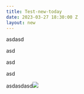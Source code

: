 ```yaml
---
title: Test-new-today
date: 2023-03-27 18:30:00 Z
layout: new
---
```


asdasd

asd

asd

asd

asdasdasd![](/uploads/test1.jpg)
